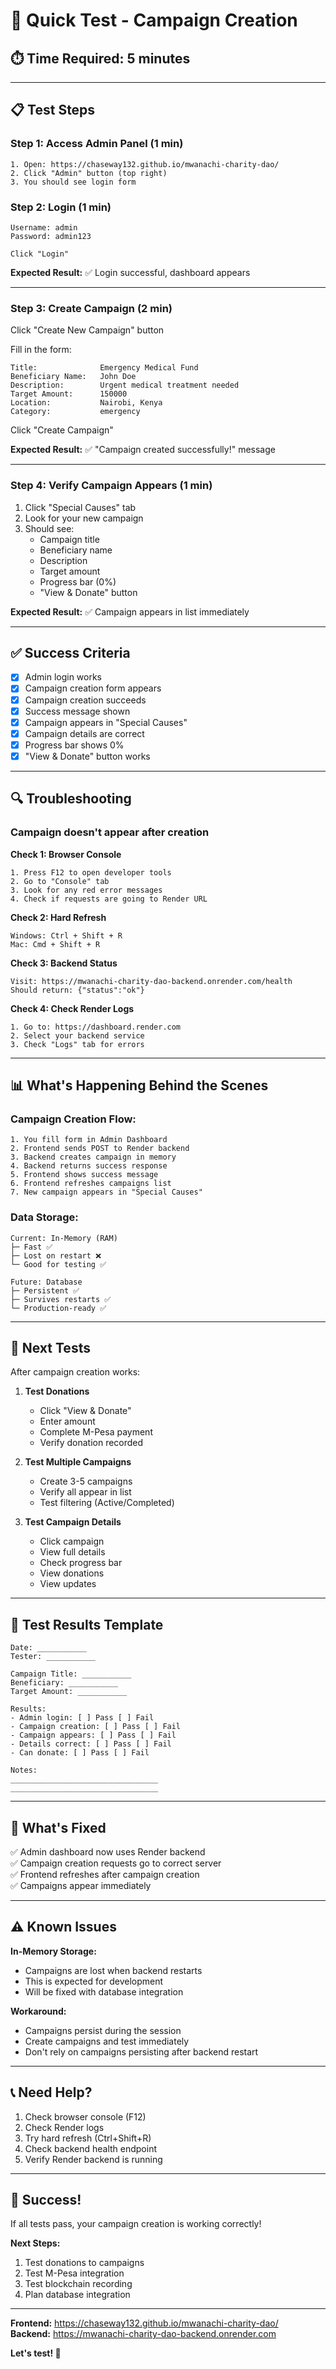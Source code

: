 # 🧪 Quick Test - Campaign Creation

## ⏱️ Time Required: 5 minutes

---

## 📋 Test Steps

### Step 1: Access Admin Panel (1 min)
```
1. Open: https://chaseway132.github.io/mwanachi-charity-dao/
2. Click "Admin" button (top right)
3. You should see login form
```

### Step 2: Login (1 min)
```
Username: admin
Password: admin123

Click "Login"
```

**Expected Result:** ✅ Login successful, dashboard appears

---

### Step 3: Create Campaign (2 min)

Click "Create New Campaign" button

Fill in the form:
```
Title:              Emergency Medical Fund
Beneficiary Name:   John Doe
Description:        Urgent medical treatment needed
Target Amount:      150000
Location:           Nairobi, Kenya
Category:           emergency
```

Click "Create Campaign"

**Expected Result:** ✅ "Campaign created successfully!" message

---

### Step 4: Verify Campaign Appears (1 min)

1. Click "Special Causes" tab
2. Look for your new campaign
3. Should see:
   - Campaign title
   - Beneficiary name
   - Description
   - Target amount
   - Progress bar (0%)
   - "View & Donate" button

**Expected Result:** ✅ Campaign appears in list immediately

---

## ✅ Success Criteria

- [x] Admin login works
- [x] Campaign creation form appears
- [x] Campaign creation succeeds
- [x] Success message shown
- [x] Campaign appears in "Special Causes"
- [x] Campaign details are correct
- [x] Progress bar shows 0%
- [x] "View & Donate" button works

---

## 🔍 Troubleshooting

### Campaign doesn't appear after creation

**Check 1: Browser Console**
```
1. Press F12 to open developer tools
2. Go to "Console" tab
3. Look for any red error messages
4. Check if requests are going to Render URL
```

**Check 2: Hard Refresh**
```
Windows: Ctrl + Shift + R
Mac: Cmd + Shift + R
```

**Check 3: Backend Status**
```
Visit: https://mwanachi-charity-dao-backend.onrender.com/health
Should return: {"status":"ok"}
```

**Check 4: Check Render Logs**
```
1. Go to: https://dashboard.render.com
2. Select your backend service
3. Check "Logs" tab for errors
```

---

## 📊 What's Happening Behind the Scenes

### Campaign Creation Flow:
```
1. You fill form in Admin Dashboard
2. Frontend sends POST to Render backend
3. Backend creates campaign in memory
4. Backend returns success response
5. Frontend shows success message
6. Frontend refreshes campaigns list
7. New campaign appears in "Special Causes"
```

### Data Storage:
```
Current: In-Memory (RAM)
├─ Fast ✅
├─ Lost on restart ❌
└─ Good for testing ✅

Future: Database
├─ Persistent ✅
├─ Survives restarts ✅
└─ Production-ready ✅
```

---

## 🎯 Next Tests

After campaign creation works:

1. **Test Donations**
   - Click "View & Donate"
   - Enter amount
   - Complete M-Pesa payment
   - Verify donation recorded

2. **Test Multiple Campaigns**
   - Create 3-5 campaigns
   - Verify all appear in list
   - Test filtering (Active/Completed)

3. **Test Campaign Details**
   - Click campaign
   - View full details
   - Check progress bar
   - View donations
   - View updates

---

## 📝 Test Results Template

```
Date: ___________
Tester: ___________

Campaign Title: ___________
Beneficiary: ___________
Target Amount: ___________

Results:
- Admin login: [ ] Pass [ ] Fail
- Campaign creation: [ ] Pass [ ] Fail
- Campaign appears: [ ] Pass [ ] Fail
- Details correct: [ ] Pass [ ] Fail
- Can donate: [ ] Pass [ ] Fail

Notes:
_________________________________
_________________________________
```

---

## 🚀 What's Fixed

✅ Admin dashboard now uses Render backend  
✅ Campaign creation requests go to correct server  
✅ Frontend refreshes after campaign creation  
✅ Campaigns appear immediately  

---

## ⚠️ Known Issues

**In-Memory Storage:**
- Campaigns are lost when backend restarts
- This is expected for development
- Will be fixed with database integration

**Workaround:**
- Campaigns persist during the session
- Create campaigns and test immediately
- Don't rely on campaigns persisting after backend restart

---

## 📞 Need Help?

1. Check browser console (F12)
2. Check Render logs
3. Try hard refresh (Ctrl+Shift+R)
4. Check backend health endpoint
5. Verify Render backend is running

---

## 🎉 Success!

If all tests pass, your campaign creation is working correctly!

**Next Steps:**
1. Test donations to campaigns
2. Test M-Pesa integration
3. Test blockchain recording
4. Plan database integration

---

**Frontend:** https://chaseway132.github.io/mwanachi-charity-dao/  
**Backend:** https://mwanachi-charity-dao-backend.onrender.com

**Let's test! 🚀**

